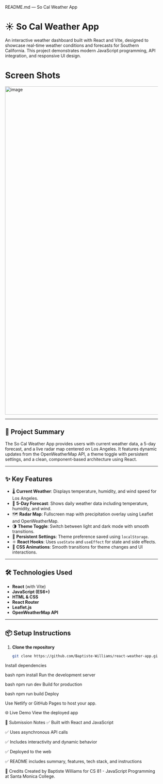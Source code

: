 README.md — So Cal Weather App

# ☀️ So Cal Weather App

An interactive weather dashboard built with React and Vite, designed to showcase real-time weather conditions and forecasts for Southern California. This project demonstrates modern JavaScript programming, API integration, and responsive UI design.


# Screen Shots

<img width="1917" height="1078" alt="image" src="https://github.com/user-attachments/assets/c9c37e85-5455-4cc0-992d-cb8d2c913e87" />

---

## 🚀 Project Summary

The So Cal Weather App provides users with current weather data, a 5-day forecast, and a live radar map centered on Los Angeles. It features dynamic updates from the OpenWeatherMap API, a theme toggle with persistent settings, and a clean, component-based architecture using React.

---

## ✨ Key Features

- 🌡️ **Current Weather**: Displays temperature, humidity, and wind speed for Los Angeles.
- 📅 **5-Day Forecast**: Shows daily weather data including temperature, humidity, and wind.
- 🗺️ **Radar Map**: Fullscreen map with precipitation overlay using Leaflet and OpenWeatherMap.
- 🌗 **Theme Toggle**: Switch between light and dark mode with smooth transitions.
- 💾 **Persistent Settings**: Theme preference saved using `localStorage`.
- ⚛️ **React Hooks**: Uses `useState` and `useEffect` for state and side effects.
- 🎨 **CSS Animations**: Smooth transitions for theme changes and UI interactions.

---

## 🛠️ Technologies Used

- **React** (with Vite)
- **JavaScript (ES6+)**
- **HTML & CSS**
- **React Router**
- **Leaflet.js**
- **OpenWeatherMap API**

---

## 📦 Setup Instructions

1. **Clone the repository**  
   ```bash
   git clone https://github.com/Baptiste-Williams/react-weather-app.git

Install dependencies

bash
npm install
Run the development server

bash
npm run dev
Build for production

bash
npm run build
Deploy

Use Netlify or GitHub Pages to host your app.

🌐 Live Demo
View the deployed app

📁 Submission Notes
✅ Built with React and JavaScript

✅ Uses asynchronous API calls

✅ Includes interactivity and dynamic behavior

✅ Deployed to the web

✅ README includes summary, features, tech stack, and instructions

🙌 Credits
Created by Baptiste Williams for CS 81 - JavaScript Programming at Santa Monica College.
